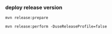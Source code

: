 ### deploy release version

```jshelllanguage
mvn release:prepare

mvn release:perform -DuseReleaseProfile=false
```